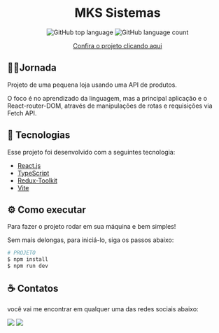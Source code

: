 <h1 align="center">
 MKS Sistemas
</h1>

<p align="center" margin-top="25px" >
  <img alt="GitHub top language" src="https://img.shields.io/github/languages/top/Lucasantos-S/MKS-store-?color=blueviolet">

  <img alt="GitHub language count" src="https://img.shields.io/github/languages/count/Lucasantos-S/MKS-store-?color=blueviolet">




<p align="center" margin-top="25px" >
<a href="https://deploy-teste-enm3zak55-lucasantos-s.vercel.app/" target="_blank">Confira o projeto clicando aqui</a>
</p>

## 🏃‍♂️Jornada

Projeto de uma pequena loja usando uma API de produtos.

O foco é no aprendizado da linguagem, mas a principal aplicação e o React-router-DOM, através de manipulações de rotas e requisições via Fetch API.

## 🧪 Tecnologias

Esse projeto foi desenvolvido com a seguintes tecnologia:

- [React.js ](https://reactjs.org/)
- [TypeScript ](https://www.typescriptlang.org/)
- [Redux-Toolkit](https://redux-toolkit.js.org/)
- [Vite](https://vitejs.dev/)



## ⚙️ Como executar

Para fazer o projeto rodar em sua máquina e bem simples!

Sem mais delongas, para iniciá-lo, siga os passos abaixo:

```sh
# PROJETO
$ npm install
$ npm run dev
```

## ☕ Contatos

você vai me encontrar em qualquer uma das redes sociais abaixo:

<a href="lucas: lucassantos.dsilv@gmail.com"><img src="https://img.shields.io/badge/-Gmail-%23EA4335?style=for-the-badge&logo=gmail&logoColor=white" target="_blank" margin-right="10px"></a>
<a href="https://www.linkedin.com/in/lucasasntos-s/" target="_blank"><img src="https://img.shields.io/badge/-LinkedIn-%230077B5?style=for-the-badge&logo=linkedin&logoColor=white" target="_blank"></a>

